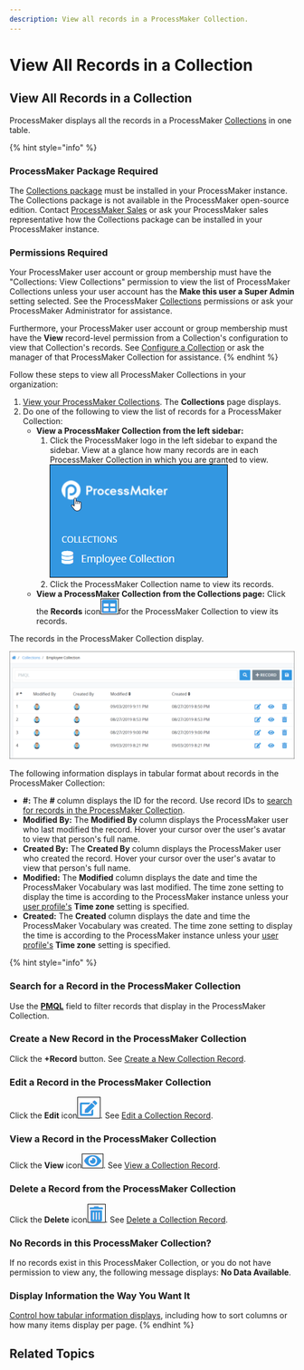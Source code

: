 ```yaml
---
description: View all records in a ProcessMaker Collection.
---
```


# View All Records in a Collection

## View All Records in a Collection

ProcessMaker displays all the records in a ProcessMaker [Collections](../what-is-a-collection.md) in one table.

{% hint style="info" %}
### ProcessMaker Package Required

The [Collections package](../../package-development-distribution/package-a-connector/collections.md) must be installed in your ProcessMaker instance. The Collections package is not available in the ProcessMaker open-source edition. Contact [ProcessMaker Sales](mailto:sales@processmaker.com) or ask your ProcessMaker sales representative how the Collections package can be installed in your ProcessMaker instance.

### Permissions Required

Your ProcessMaker user account or group membership must have the "Collections: View Collections" permission to view the list of ProcessMaker Collections unless your user account has the **Make this user a Super Admin** setting selected. See the ProcessMaker [Collections](../../processmaker-administration/permission-descriptions-for-users-and-groups.md#collections) permissions or ask your ProcessMaker Administrator for assistance.

Furthermore, your ProcessMaker user account or group membership must have the **View** record-level permission from a Collection's configuration to view that Collection's records. See [Configure a Collection](../manage-collections/configure-a-collection.md#configure-a-processmaker-collection) or ask the manager of that ProcessMaker Collection for assistance.
{% endhint %}

Follow these steps to view all ProcessMaker Collections in your organization:

1. [View your ProcessMaker Collections](../manage-collections/view-collections.md#view-all-collections). The **Collections** page displays.
2. Do one of the following to view the list of records for a ProcessMaker Collection:
   * **View a ProcessMaker Collection from the left sidebar:**
     1. Click the ProcessMaker logo in the left sidebar to expand the sidebar. View at a glance how many records are in each ProcessMaker Collection in which you are granted to view. ![](../../.gitbook/assets/view-collection-sidebar-package.png) 
     2. Click the ProcessMaker Collection name to view its records.
   * **View a ProcessMaker Collection from the Collections page:** Click the **Records** icon![](../../.gitbook/assets/records-icon-collections-package.png)for the ProcessMaker Collection to view its records.

The records in the ProcessMaker Collection display.

![Table of records in a ProcessMaker Collection](../../.gitbook/assets/records-page-collections-package.png)

The following information displays in tabular format about records in the ProcessMaker Collection:

* **\#:** The **\#** column displays the ID for the record. Use record IDs to [search for records in the ProcessMaker Collection](search-for-a-record-in-a-collection.md#search-records-in-a-processmaker-collection).
* **Modified By:** The **Modified By** column displays the ProcessMaker user who last modified the record. Hover your cursor over the user's avatar to view that person's full name.
* **Created By:** The **Created By** column displays the ProcessMaker user who created the record. Hover your cursor over the user's avatar to view that person's full name.
* **Modified:** The **Modified** column displays the date and time the ProcessMaker Vocabulary was last modified. The time zone setting to display the time is according to the ProcessMaker instance unless your [user profile's](../../using-processmaker/profile-settings.md#change-your-profile-settings) **Time zone** setting is specified.
* **Created:** The **Created** column displays the date and time the ProcessMaker Vocabulary was created. The time zone setting to display the time is according to the ProcessMaker instance unless your [user profile's](../../using-processmaker/profile-settings.md#change-your-profile-settings) **Time zone** setting is specified.

{% hint style="info" %}
### Search for a Record in the ProcessMaker Collection

Use the [**PMQL**](search-for-a-record-in-a-collection.md#search-records-in-a-processmaker-collection) field to filter records that display in the ProcessMaker Collection.

### Create a New Record in the ProcessMaker Collection

Click the **+Record** button. See [Create a New Collection Record](create-a-collection-record.md#create-a-new-processmaker-collection-record).

### Edit a Record in the ProcessMaker Collection

Click the **Edit** icon![](../../.gitbook/assets/edit-icon.png). See [Edit a Collection Record](edit-a-collection-record.md#edit-a-processmaker-collection-record).

### View a Record in the ProcessMaker Collection

Click the **View** icon![](../../.gitbook/assets/view-icon-collection-record-package.png). See [View a Collection Record](view-a-collection-record.md#view-a-processmaker-collection-record).

### Delete a Record from the ProcessMaker Collection

Click the **Delete** icon![](../../.gitbook/assets/trash-icon-process-modeler-processes.png). See [Delete a Collection Record](delete-a-collection-record.md#delete-a-processmaker-collection-record).

### No Records in this ProcessMaker Collection?

If no records exist in this ProcessMaker Collection, or you do not have permission to view any, the following message displays: **No Data Available**.

### Display Information the Way You Want It

[Control how tabular information displays](../../using-processmaker/control-how-requests-display-in-a-tab.md), including how to sort columns or how many items display per page.
{% endhint %}

## Related Topics



